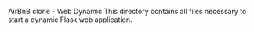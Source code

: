 AirBnB clone - Web Dynamic
This directory contains all files necessary to start a dynamic Flask web application.
